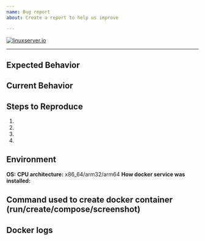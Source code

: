```yaml
---
name: Bug report
about: Create a report to help us improve

---
```

[linuxserverurl]: https://linuxserver.io
[![linuxserver.io](https://raw.githubusercontent.com/linuxserver/docker-templates/master/linuxserver.io/img/linuxserver_medium.png)][linuxserverurl]

<!--- If you are new to Docker or this application our issue tracker is **ONLY** used for reporting bugs or requesting features. Please use [our discord server](https://discord.gg/YWrKVTn) for general support. --->

<!--- Provide a general summary of the bug in the Title above -->

------------------------------

## Expected Behavior
<!--- Tell us what should happen -->

## Current Behavior
<!--- Tell us what happens instead of the expected behavior -->

## Steps to Reproduce
<!--- Provide a link to a live example, or an unambiguous set of steps to -->
<!--- reproduce this bug. Include code to reproduce, if relevant -->
1.
2.
3.
4.

## Environment
**OS:**
**CPU architecture:** x86_64/arm32/arm64
**How docker service was installed:**
<!--- ie. from the official docker repo, from the distro repo, nas OS provided, etc. -->
<!--- Providing context helps us come up with a solution that is most useful in the real world -->

## Command used to create docker container (run/create/compose/screenshot)
<!--- Provide your docker create/run command or compose yaml snippet, or a screenshot of settings if using a gui to create the container -->

## Docker logs
<!--- Provide a full docker log, output of "docker logs sqlitebrowser" -->
